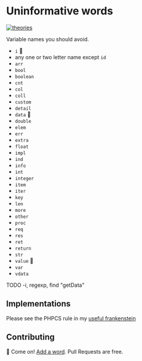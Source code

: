 # Uninformative words

[![theories](https://img.shields.io/badge/more-theories-purple)](https://github.com/stars/szepeviktor/lists/theory)

Variable names you should avoid.

- `i` 👺
- any one or two letter name except `id`
- `arr`
- `bool`
- `boolean`
- `cnt`
- `col`
- `coll`
- `custom`
- `detail`
- `data` 👺
- `double`
- `elem`
- `err`
- `extra`
- `float`
- `impl`
- `ind`
- `info`
- `int`
- `integer`
- `item`
- `iter`
- `key`
- `len`
- `more`
- `other`
- `proc`
- `req`
- `res`
- `ret`
- `return`
- `str`
- `value` 👺
- `var`
- `vdata`

TODO -i, regexp, find "getData"

## Implementations

Please see the PHPCS rule in my [useful frankenstein](https://github.com/szepeviktor/phpcs-psr-12-neutron-hybrid-ruleset/blob/c75f1e20f1361ae7600829788dbe44d3969b84b8/PSR12NeutronRuleset/ruleset.xml#L243-L283)

## Contributing

📢 Come on! [Add a word](https://github.com/szepeviktor/uninformative-words/edit/master/README.md). Pull Requests are free.
